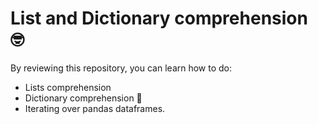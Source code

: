 # List and Dictionary comprehension 🤓
By reviewing this repository, you can learn how to do:
- Lists comprehension 
- Dictionary comprehension 🥴 
- Iterating over pandas dataframes.